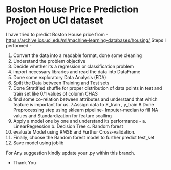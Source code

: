 # Boston House Price Prediction Project on UCI dataset
I have tried to predict Boston House price from - https://archive.ics.uci.edu/ml/machine-learning-databases/housing/
Steps I performed - 
1. Convert the data into a readable format, done some cleaning
2. Understand the problem objective
3. Decide whether its a regression or classification problem
4. import necessary libraries and read the data into DataFrame
5. Done some exploratory Data Analysis (EDA)
6. Spilt the Data between Training and Test sets
6. Done Stratified shuffle for proper distribution of data points in test and train set like 0/1 values of column CHAS
6. find some co-relation between attributes and understand that which feature is important for us.
7.Assign data to X_train , y_train
8.Done Preprocessing step using sklearn pipeline- Imputer-median to fill NA values and Standardization for feature scalling
9. Apply a model one by one and understand its performance -
a. LinearRegression
b. Decision Tree
c. Random forest 
10. evaluate Model using RMSE and Furthur Cross-validation. 
11. Finally, choose the Random forest model to further predict test_set
12. Save model  using joblib

For Any suggestion kindly update your .py within this branch.
- Thank You

